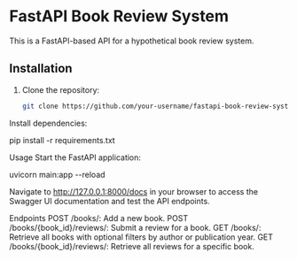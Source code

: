 # FastAPI Book Review System

This is a FastAPI-based API for a hypothetical book review system.

## Installation

1. Clone the repository:

   ```bash
   git clone https://github.com/your-username/fastapi-book-review-system.git
Install dependencies:

pip install -r requirements.txt

Usage
Start the FastAPI application:

uvicorn main:app --reload

Navigate to http://127.0.0.1:8000/docs in your browser to access the Swagger UI documentation and test the API endpoints.

Endpoints
POST /books/: Add a new book.
POST /books/{book_id}/reviews/: Submit a review for a book.
GET /books/: Retrieve all books with optional filters by author or publication year.
GET /books/{book_id}/reviews/: Retrieve all reviews for a specific book.
